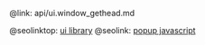 @link: api/ui.window_gethead.md

@seolinktop: [ui library](https://webix.com)
@seolink: [popup javascript](https://webix.com/widget/popup/)